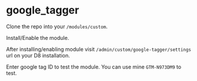# google_tagger

Clone the repo into your `/modules/custom`.

Install/Enable the module.

After installing/enabling module visit `/admin/custom/google-tagger/settings` url on your D8 installation.

Enter google tag ID to test the module. You can use mine `GTM-N973DM9` to test.